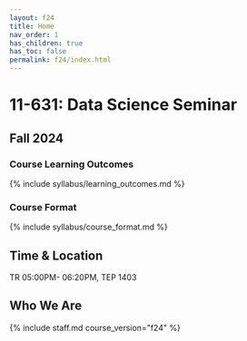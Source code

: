 ```yaml
---
layout: f24
title: Home
nav_order: 1
has_children: true
has_toc: false
permalink: f24/index.html
---
```


# 11-631: Data Science Seminar

## Fall 2024

### Course Learning Outcomes

{% include syllabus/learning_outcomes.md %}

### Course Format

{% include syllabus/course_format.md %}

## Time & Location

TR 05:00PM- 06:20PM, TEP 1403

## Who We Are

{% include staff.md course_version="f24" %}